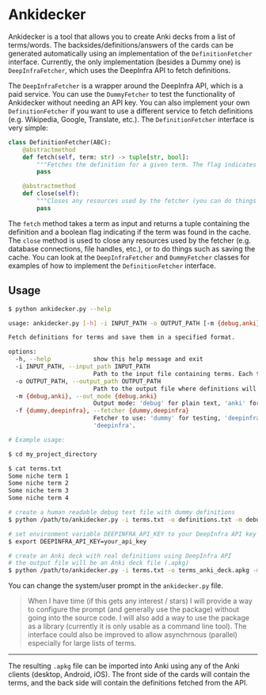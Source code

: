 # Ankidecker

Ankidecker is a tool that allows you to create Anki decks from a list of terms/words. The backsides/definitions/answers of the cards can be generated automatically using an implementation of the `DefinitionFetcher` interface. Currently, the only implementation (besides a Dummy one) is `DeepInfraFetcher`, which uses the DeepInfra API to fetch definitions.

The `DeepInfraFetcher` is a wrapper around the DeepInfra API, which is a paid service. You can use the `DummyFetcher` to test the functionality of Ankidecker without needing an API key. You can also implement your own `DefinitionFetcher` if you want to use a different service to fetch definitions (e.g. Wikipedia, Google, Translate, etc.). The `DefinitionFetcher` interface is very simple:

```python
class DefinitionFetcher(ABC):
    @abstractmethod
    def fetch(self, term: str) -> tuple[str, bool]:
        """Fetches the definition for a given term. The flag indicates if the term was found in the cache."""
        pass

    @abstractmethod
    def close(self):
        """Closes any resources used by the fetcher (you can do things such as saving the cache here)."""
        pass
```

The `fetch` method takes a term as input and returns a tuple containing the definition and a boolean flag indicating if the term was found in the cache. The `close` method is used to close any resources used by the fetcher (e.g. database connections, file handles, etc.), or to do things such as saving the cache. You can look at the `DeepInfraFetcher` and `DummyFetcher` classes for examples of how to implement the `DefinitionFetcher` interface.

## Usage

```sh
$ python ankidecker.py --help

usage: ankidecker.py [-h] -i INPUT_PATH -o OUTPUT_PATH [-m {debug,anki}] [-f {dummy,deepinfra}]

Fetch definitions for terms and save them in a specified format.

options:
  -h, --help            show this help message and exit
  -i INPUT_PATH, --input_path INPUT_PATH
                        Path to the input file containing terms. Each term should be on a new line.
  -o OUTPUT_PATH, --output_path OUTPUT_PATH
                        Path to the output file where definitions will be saved.
  -m {debug,anki}, --out_mode {debug,anki}
                        Output mode: 'debug' for plain text, 'anki' for Anki deck. Tries to guess the mode from the output file extension if not specified.    
  -f {dummy,deepinfra}, --fetcher {dummy,deepinfra}
                        Fetcher to use: 'dummy' for testing, 'deepinfra' for real API calls (requires environment variable DEEPINFRA_API_KEY). Default is      
                        'deepinfra'.

# Example usage:

$ cd my_project_directory

$ cat terms.txt
Some niche term 1
Some niche term 2
Some niche term 3
Some niche term 4

# create a human readable debug text file with dummy definitions
$ python /path/to/ankidecker.py -i terms.txt -o definitions.txt -m debug -f dummy

# set environment variable DEEPINFRA_API_KEY to your DeepInfra API key
$ export DEEPINFRA_API_KEY=your_api_key

# create an Anki deck with real definitions using DeepInfra API
# the output file will be an Anki deck file (.apkg)
$ python /path/to/ankidecker.py -i terms.txt -o terms_anki_deck.apkg -m anki -f deepinfra
```

You can change the system/user prompt in the `ankidecker.py` file.

> When I have time (if this gets any interest / stars) I will provide a way to configure the prompt (and generally use the package) without going into the source code.
> I will also add a way to use the package as a library (currently it is only usable as a command line tool).
> The interface could also be improved to allow asynchrnous (parallel) especially for large lists of terms.

---

The resulting `.apkg` file can be imported into Anki using any of the Anki clients (desktop, Android, iOS). The front side of the cards will contain the terms, and the back side will contain the definitions fetched from the API.
